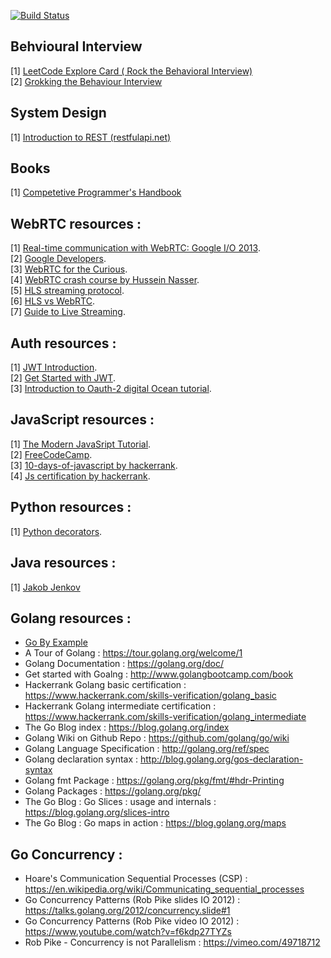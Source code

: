[![Build Status](https://travis-ci.org/vivekm92/Notes.svg?branch=master)](https://travis-ci.org/vivekm92/Notes)

## Behvioural Interview

[1] <a href="https://leetcode.com/explore/interview/card/leapai/">LeetCode Explore Card ( Rock the Behavioral Interview)</a>     
[2] <a href="https://www.educative.io/courses/grokking-the-behavioral-interview">Grokking the Behaviour Interview</a>     



## System Design

[1] <a href="https://restfulapi.net/"> Introduction to REST (restfulapi.net)</a>     



## Books

[1] <a href="https://cses.fi/book/book.pdf"> Competetive Programmer's Handbook</a>  


## WebRTC resources :

[1] <a href="https://www.youtube.com/watch?v=p2HzZkd2A40">Real-time communication with WebRTC: Google I/O 2013</a>.      
[2] <a href="https://webrtc.org/">Google Developers</a>.    
[3] <a href="https://webrtcforthecurious.com/">WebRTC for the Curious</a>.          
[4] <a href="https://www.youtube.com/watch?v=FExZvpVvYxA">WebRTC crash course by Hussein Nasser</a>.       
[5] <a href="https://www.dacast.com/blog/hls-streaming-protocol/">HLS streaming protocol</a>.   
[6] <a href="https://www.wowza.com/blog/low-latency-hls-vs-webrtc">HLS vs WebRTC</a>.     
[7] <a href="https://www.wowza.com/blog/complete-guide-to-live-streaming">Guide to Live Streaming</a>.     


## Auth resources :

[1] <a href="https://jwt.io/introduction">JWT Introduction</a>.  
[2] <a href="https://auth0.com/learn/json-web-tokens/">Get Started with JWT</a>.   
[3] <a href="https://www.digitalocean.com/community/tutorials/an-introduction-to-oauth-2"> Introduction to Oauth-2 digital Ocean tutorial</a>.   

## JavaScript resources :

[1] <a href="https://javascript.info/"> The Modern JavaSript Tutorial</a>.   
[2] <a href="https://www.freecodecamp.org/learn">FreeCodeCamp</a>.   
[3] <a href="https://www.hackerrank.com/domains/tutorials/10-days-of-javascript">10-days-of-javascript by hackerrank</a>.   
[4] <a href="https://www.hackerrank.com/skills-verification/javascript_basic">Js certification by hackerrank</a>.   

## Python resources :

[1] <a href="http://simeonfranklin.com/blog/2012/jul/1/python-decorators-in-12-steps/">Python decorators</a>.  


## Java resources :

[1] <a href="http://tutorials.jenkov.com/">Jakob Jenkov</a>            


## Golang resources :

 *  <a href="https://gobyexample.com/">Go By Example</a>
 *	A Tour of Golang : https://tour.golang.org/welcome/1        
 *	Golang Documentation : https://golang.org/doc/            
 * 	Get started with Goalng : http://www.golangbootcamp.com/book         
 * 	Hackerrank Golang basic certification : https://www.hackerrank.com/skills-verification/golang_basic      
 * 	Hackerrank Golang intermediate certification : https://www.hackerrank.com/skills-verification/golang_intermediate     
 *	The Go Blog index : https://blog.golang.org/index     
 *	Golang Wiki on Github Repo : https://github.com/golang/go/wiki    
 *	Golang Language Specification : http://golang.org/ref/spec     
 * 	Golang declaration syntax : http://blog.golang.org/gos-declaration-syntax     
 *	Golang fmt Package : https://golang.org/pkg/fmt/#hdr-Printing     
 * 	Golang Packages : https://golang.org/pkg/      
 * 	The Go Blog : Go Slices : usage and internals : https://blog.golang.org/slices-intro    
 * 	The Go Blog : Go maps in action : https://blog.golang.org/maps     


## Go Concurrency :

 * Hoare's Communication Sequential Processes (CSP) : https://en.wikipedia.org/wiki/Communicating_sequential_processes    
 * Go Concurrency Patterns (Rob Pike slides IO 2012) : https://talks.golang.org/2012/concurrency.slide#1    
 * Go Concurrency Patterns (Rob Pike video IO 2012) : https://www.youtube.com/watch?v=f6kdp27TYZs    
 * Rob Pike - Concurrency is not Parallelism : https://vimeo.com/49718712    
